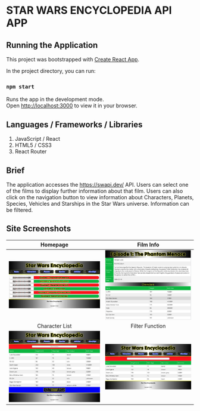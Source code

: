 # STAR WARS ENCYCLOPEDIA API APP

## Running the Application

This project was bootstrapped with [Create React App](https://github.com/facebook/create-react-app).

In the project directory, you can run:

### `npm start`

Runs the app in the development mode.\
Open [http://localhost:3000](http://localhost:3000) to view it in your browser.

## Languages / Frameworks / Libraries

1. JavaScript / React
2. HTML5 / CSS3
3. React Router

## Brief

The application accesses the https://swapi.dev/ API. Users can select one of the films to display further information about that film. Users can also click on the navigation button to view information about Characters, Planets, Species, Vehicles and Starships in the Star Wars universe. Information can be filtered.

## Site Screenshots

|                                 Homepage                                 |                             Film Info                              |
| :----------------------------------------------------------------------: | :----------------------------------------------------------------: |
|    ![Alt text](public/images/homepage.png?raw=true "Optional Title")     | ![Alt text](public/images/film_list.png?raw=true "Optional Title") |
|                              Character List                              |                          Filter Function                           |
| ![Alt text](public/images/characters_list.png?raw=true "Optional Title") |      ![Alt text](public/images/filter_function.png?raw=true)       |
